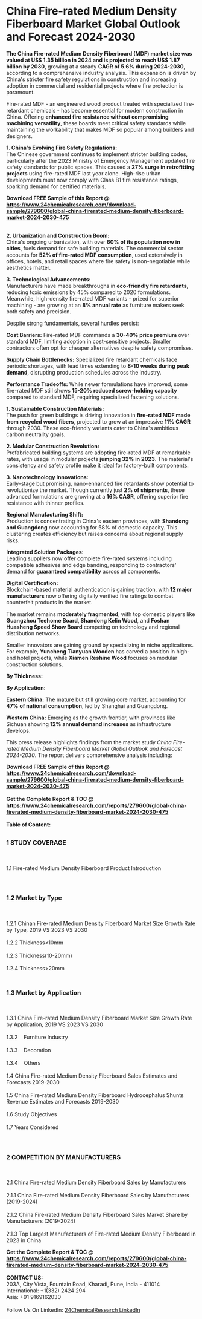 <h1>China Fire-rated Medium Density Fiberboard Market Global Outlook and Forecast 2024-2030</h1><p><strong>The China Fire-rated Medium Density Fiberboard (MDF) market size was valued at US$ 1.35 billion in 2024 and is projected to reach US$ 1.87 billion by 2030</strong>, growing at a steady <strong>CAGR of 5.6% during 2024-2030</strong>, according to a comprehensive industry analysis. This expansion is driven by China's stricter fire safety regulations in construction and increasing adoption in commercial and residential projects where fire protection is paramount.</p><p>Fire-rated MDF - an engineered wood product treated with specialized fire-retardant chemicals - has become essential for modern construction in China. Offering <strong>enhanced fire resistance without compromising machining versatility</strong>, these boards meet critical safety standards while maintaining the workability that makes MDF so popular among builders and designers.</p><p><strong>1. China's Evolving Fire Safety Regulations:</strong><br>
The Chinese government continues to implement stricter building codes, particularly after the 2023 Ministry of Emergency Management updated fire safety standards for public spaces. This caused a <strong>27% surge in retrofitting projects</strong> using fire-rated MDF last year alone. High-rise urban developments must now comply with Class B1 fire resistance ratings, sparking demand for certified materials.</p><div><b>Download FREE Sample of this Report @ 
            <a href="https://www.24chemicalresearch.com/download-sample/279600/global-china-firerated-medium-density-fiberboard-market-2024-2030-475">
            https://www.24chemicalresearch.com/download-sample/279600/global-china-firerated-medium-density-fiberboard-market-2024-2030-475</a></b></div><br><p><strong>2. Urbanization and Construction Boom:</strong><br>
China's ongoing urbanization, with over <strong>60% of its population now in cities</strong>, fuels demand for safe building materials. The commercial sector accounts for <strong>52% of fire-rated MDF consumption</strong>, used extensively in offices, hotels, and retail spaces where fire safety is non-negotiable while aesthetics matter.</p><p><strong>3. Technological Advancements:</strong><br>
Manufacturers have made breakthroughs in <strong>eco-friendly fire retardants</strong>, reducing toxic emissions by 45% compared to 2020 formulations. Meanwhile, high-density fire-rated MDF variants - prized for superior machining - are growing at an <strong>8% annual rate</strong> as furniture makers seek both safety and precision.</p><p>Despite strong fundamentals, several hurdles persist:</p><p><strong>Cost Barriers:</strong> Fire-rated MDF commands a <strong>30-40% price premium</strong> over standard MDF, limiting adoption in cost-sensitive projects. Smaller contractors often opt for cheaper alternatives despite safety compromises.</p><p><strong>Supply Chain Bottlenecks:</strong> Specialized fire retardant chemicals face periodic shortages, with lead times extending to <strong>8-10 weeks during peak demand</strong>, disrupting production schedules across the industry.</p><p><strong>Performance Tradeoffs:</strong> While newer formulations have improved, some fire-rated MDF still shows <strong>15-20% reduced screw-holding capacity</strong> compared to standard MDF, requiring specialized fastening solutions.</p><p><strong>1. Sustainable Construction Materials:</strong><br>
The push for green buildings is driving innovation in <strong>fire-rated MDF made from recycled wood fibers</strong>, projected to grow at an impressive <strong>11% CAGR</strong> through 2030. These eco-friendly variants cater to China's ambitious carbon neutrality goals.</p><p><strong>2. Modular Construction Revolution:</strong><br>
Prefabricated building systems are adopting fire-rated MDF at remarkable rates, with usage in modular projects <strong>jumping 32% in 2023</strong>. The material's consistency and safety profile make it ideal for factory-built components.</p><p><strong>3. Nanotechnology Innovations:</strong><br>
Early-stage but promising, nano-enhanced fire retardants show potential to revolutionize the market. Though currently just <strong>2% of shipments</strong>, these advanced formulations are growing at a <strong>16% CAGR</strong>, offering superior fire resistance with thinner profiles.</p><p><strong>Regional Manufacturing Shift:</strong><br>
	Production is concentrating in China's eastern provinces, with <strong>Shandong and Guangdong</strong> now accounting for 58% of domestic capacity. This clustering creates efficiency but raises concerns about regional supply risks.</p><p><strong>Integrated Solution Packages:</strong><br>
	Leading suppliers now offer complete fire-rated systems including compatible adhesives and edge banding, responding to contractors' demand for <strong>guaranteed compatibility</strong> across all components.</p><p><strong>Digital Certification:</strong><br>
	Blockchain-based material authentication is gaining traction, with <strong>12 major manufacturers</strong> now offering digitally verified fire ratings to combat counterfeit products in the market.</p><p>The market remains <strong>moderately fragmented</strong>, with top domestic players like <strong>Guangzhou Teehome Board, Shandong Kelin Wood</strong>, and <strong>Foshan Huasheng Speed Show Board</strong> competing on technology and regional distribution networks.</p><p>Smaller innovators are gaining ground by specializing in niche applications. For example, <strong>Yuncheng Tianyuan Wooden</strong> has carved a position in high-end hotel projects, while <strong>Xiamen Reshine Wood</strong> focuses on modular construction solutions.</p><p><strong>By Thickness:</strong></p><p><strong>By Application:</strong></p><p><strong>Eastern China:</strong> The mature but still growing core market, accounting for <strong>47% of national consumption</strong>, led by Shanghai and Guangdong.</p><p><strong>Western China:</strong> Emerging as the growth frontier, with provinces like Sichuan showing <strong>12% annual demand increases</strong> as infrastructure develops.</p><p>This press release highlights findings from the market study <em>China Fire-rated Medium Density Fiberboard Market Global Outlook and Forecast 2024-2030</em>. The report delivers comprehensive analysis including:</p><div><b>Download FREE Sample of this Report @ 
            <a href="https://www.24chemicalresearch.com/download-sample/279600/global-china-firerated-medium-density-fiberboard-market-2024-2030-475">
            https://www.24chemicalresearch.com/download-sample/279600/global-china-firerated-medium-density-fiberboard-market-2024-2030-475</a></b></div><br><div><b>Get the Complete Report & TOC @ 
            <a href="https://www.24chemicalresearch.com/reports/279600/global-china-firerated-medium-density-fiberboard-market-2024-2030-475">
            https://www.24chemicalresearch.com/reports/279600/global-china-firerated-medium-density-fiberboard-market-2024-2030-475</a></b></div><br>
            <b>Table of Content:</b><p><h2><span style="font-size:16px"><strong>1 STUDY COVERAGE</strong></span></h2><br />
<p>1.1 Fire-rated Medium Density Fiberboard Product Introduction</p><br />
<h2><span style="font-size:16px"><strong>1.2 Market by Type</strong></span></h2><br />
<p>1.2.1 Chinan Fire-rated Medium Density Fiberboard Market Size Growth Rate by Type, 2019 VS 2023 VS 2030<br /><br />
1.2.2 Thickness<10mm&nbsp;&nbsp; &nbsp;<br /><br />
1.2.3 Thickness(10-20mm)<br /><br />
1.2.4 Thickness>20mm<br /><br />
<h2><span style="font-size:16px"><strong>1.3 Market by Application</strong></span></h2><br />
<p>1.3.1 China Fire-rated Medium Density Fiberboard Market Size Growth Rate by Application, 2019 VS 2023 VS 2030<br /><br />
1.3.2&nbsp;&nbsp; &nbsp;Furniture Industry<br /><br />
1.3.3&nbsp;&nbsp; &nbsp;Decoration<br /><br />
1.3.4&nbsp;&nbsp; &nbsp;Others<br /><br />
1.4 China Fire-rated Medium Density Fiberboard Sales Estimates and Forecasts 2019-2030<br /><br />
1.5 China Fire-rated Medium Density Fiberboard Hydrocephalus Shunts Revenue Estimates and Forecasts 2019-2030<br /><br />
1.6 Study Objectives<br /><br />
1.7 Years Considered</p><br />
<h2><span style="font-size:16px"><strong>2 COMPETITION BY MANUFACTURERS</strong></span></h2><br />
<p>2.1 China Fire-rated Medium Density Fiberboard Sales by Manufacturers<br /><br />
2.1.1 China Fire-rated Medium Density Fiberboard Sales by Manufacturers (2019-2024)<br /><br />
2.1.2 China Fire-rated Medium Density Fiberboard Sales Market Share by Manufacturers (2019-2024)<br /><br />
2.1.3 Top Largest Manufacturers of Fire-rated Medium Density Fiberboard in 2023 in China<br /></p><div><b>Get the Complete Report & TOC @ 
            <a href="https://www.24chemicalresearch.com/reports/279600/global-china-firerated-medium-density-fiberboard-market-2024-2030-475">
            https://www.24chemicalresearch.com/reports/279600/global-china-firerated-medium-density-fiberboard-market-2024-2030-475</a></b></div><br><b>CONTACT US:</b><br>
            203A, City Vista, Fountain Road, Kharadi, Pune, India - 411014<br>
            International: +1(332) 2424 294<br>
            Asia: +91 9169162030 <br><br>
            Follow Us On LinkedIn: <a href="https://www.linkedin.com/company/24chemicalresearch/">24ChemicalResearch LinkedIn</a>